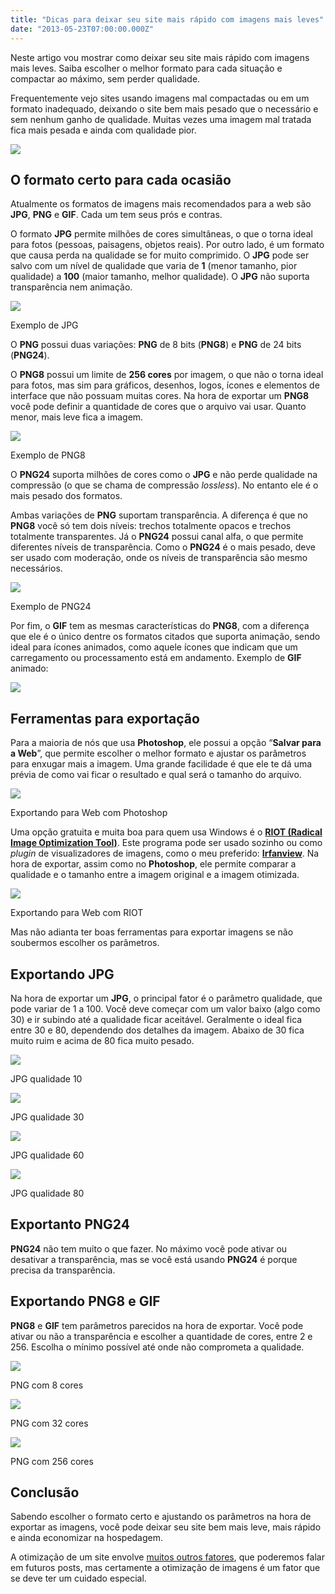 ```yaml
---
title: "Dicas para deixar seu site mais rápido com imagens mais leves"
date: "2013-05-23T07:00:00.000Z"
---
```

Neste artigo vou mostrar como deixar seu site mais rápido com imagens mais leves. Saiba escolher o melhor formato para cada situação e compactar ao máximo, sem perder qualidade.

Frequentemente vejo sites usando imagens mal compactadas ou em um formato inadequado, deixando o site bem mais pesado que o necessário e sem nenhum ganho de qualidade. Muitas vezes uma imagem mal tratada fica mais pesada e ainda com qualidade pior.

![](/0_dSh2VqmH0QP_Ts83.jpg)

## O formato certo para cada ocasião

Atualmente os formatos de imagens mais recomendados para a web são **JPG**, **PNG** e **GIF**. Cada um tem seus prós e contras.

O formato **JPG** permite milhões de cores simultâneas, o que o torna ideal para fotos (pessoas, paisagens, objetos reais). Por outro lado, é um formato que causa perda na qualidade se for muito comprimido. O **JPG** pode ser salvo com um nível de qualidade que varia de **1** (menor tamanho, pior qualidade) a **100** (maior tamanho, melhor qualidade). O **JPG** não suporta transparência nem animação.

![](/0_DFtFn-iiYqK9YFRx.jpg)

Exemplo de JPG

O **PNG** possui duas variações: **PNG** de 8 bits (**PNG8**) e **PNG** de 24 bits (**PNG24**).

O **PNG8** possui um limite de **256 cores** por imagem, o que não o torna ideal para fotos, mas sim para gráficos, desenhos, logos, ícones e elementos de interface que não possuam muitas cores. Na hora de exportar um **PNG8** você pode definir a quantidade de cores que o arquivo vai usar. Quanto menor, mais leve fica a imagem.

![](/0_R5I617RuWvl3S4nS.png)

Exemplo de PNG8

O **PNG24** suporta milhões de cores como o **JPG** e não perde qualidade na compressão (o que se chama de compressão _lossless_). No entanto ele é o mais pesado dos formatos.

Ambas variações de **PNG** suportam transparência. A diferença é que no **PNG8** você só tem dois níveis: trechos totalmente opacos e trechos totalmente transparentes. Já o **PNG24** possui canal alfa, o que permite diferentes níveis de transparência. Como o **PNG24** é o mais pesado, deve ser usado com moderação, onde os níveis de transparência são mesmo necessários.

![](/0_LlCqIqnCjOg2B-Fu.jpg)

Exemplo de PNG24

Por fim, o **GIF** tem as mesmas características do **PNG8**, com a diferença que ele é o único dentre os formatos citados que suporta animação, sendo ideal para ícones animados, como aquele ícones que indicam que um carregamento ou processamento está em andamento. Exemplo de **GIF** animado:

![](/0_hhovxsRJd3cQ-D9b.gif)

## Ferramentas para exportação

Para a maioria de nós que usa **Photoshop**, ele possui a opção “**Salvar para a Web**”, que permite escolher o melhor formato e ajustar os parâmetros para enxugar mais a imagem. Uma grande facilidade é que ele te dá uma prévia de como vai ficar o resultado e qual será o tamanho do arquivo.

![](/0_PUvovG7irw9x9vH0.jpg)

Exportando para Web com Photoshop

Uma opção gratuita e muita boa para quem usa Windows é o [**RIOT (Radical Image Optimization Tool)**](http://luci.criosweb.ro/riot/). Este programa pode ser usado sozinho ou como _plugin_ de visualizadores de imagens, como o meu preferido: [**Irfanview**](http://www.irfanview.com/). Na hora de exportar, assim como no **Photoshop**, ele permite comparar a qualidade e o tamanho entre a imagem original e a imagem otimizada.

![](/0_n0caoauQDPSE85Bw.jpg)

Exportando para Web com RIOT

Mas não adianta ter boas ferramentas para exportar imagens se não soubermos escolher os parâmetros.

## Exportando JPG

Na hora de exportar um **JPG**, o principal fator é o parâmetro qualidade, que pode variar de 1 a 100. Você deve começar com um valor baixo (algo como 30) e ir subindo até a qualidade ficar aceitável. Geralmente o ideal fica entre 30 e 80, dependendo dos detalhes da imagem. Abaixo de 30 fica muito ruim e acima de 80 fica muito pesado.

![](/0_LLf1wn6hi0wpP4OU.jpg)

JPG qualidade 10

![](/0_pmKG143x02doWaK4.jpg)

JPG qualidade 30

![](/0_su-wt5pgK_x5s8kD.jpg)

JPG qualidade 60

![](/0_QfaEWdVpyA4rMlLo.jpg)

JPG qualidade 80

## Exportanto PNG24

**PNG24** não tem muito o que fazer. No máximo você pode ativar ou desativar a transparência, mas se você está usando **PNG24** é porque precisa da transparência.

## Exportando PNG8 e GIF

**PNG8** e **GIF** tem parâmetros parecidos na hora de exportar. Você pode ativar ou não a transparência e escolher a quantidade de cores, entre 2 e 256. Escolha o mínimo possível até onde não comprometa a qualidade.

![](/0_11QZVI6lt5xHxZ-j.png)

PNG com 8 cores

![](/0_bmt0yXvvVzqkrJpT.png)

PNG com 32 cores

![](/0_Rl3DdnaR7oYpXCiB.png)

PNG com 256 cores

## Conclusão

Sabendo escolher o formato certo e ajustando os parâmetros na hora de exportar as imagens, você pode deixar seu site bem mais leve, mais rápido e ainda economizar na hospedagem.

A otimização de um site envolve [muitos outros fatores](http://developer.yahoo.com/yslow/), que poderemos falar em futuros posts, mas certamente a otimização de imagens é um fator que se deve ter um cuidado especial.